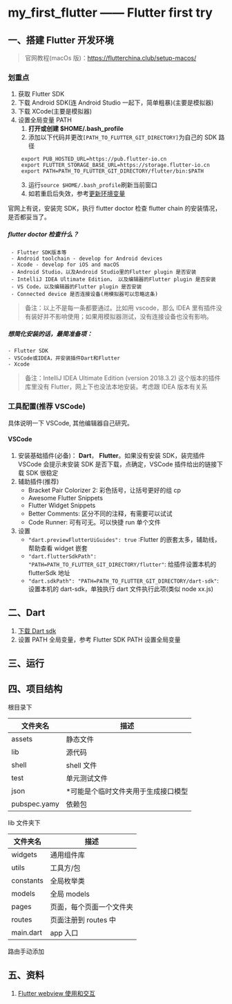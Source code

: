 # my_first_flutter —— Flutter first try

## 一、搭建 Flutter 开发环境

> 官网教程(macOs 版)：https://flutterchina.club/setup-macos/

### 划重点

1. 获取 Flutter SDK
2. 下载 Android SDK(连 Android Studio 一起下，简单粗暴)(主要是模拟器)
3. 下载 XCode(主要是模拟器)
4. 设置全局变量 PATH
   1. **打开或创建 \$HOME/.bash_profile**
   2. 添加以下代码并更改`[PATH_TO_FLUTTER_GIT_DIRECTORY]`为自己的 SDK 路径
   ```
    export PUB_HOSTED_URL=https://pub.flutter-io.cn
    export FLUTTER_STORAGE_BASE_URL=https://storage.flutter-io.cn
    export PATH=PATH_TO_FLUTTER_GIT_DIRECTORY/flutter/bin:$PATH
   ```
   3. 运行`source $HOME/.bash_profile`刷新当前窗口
   4. 如若重启后失效，参考[更新环境变量](https://flutterchina.club/setup-macos/)

官网上有说，安装完 SDK，执行 flutter doctor 检查 flutter chain 的安装情况，是否都妥当了。

##### flutter doctor 检查什么？

     - Flutter SDK版本等
     - Android toolchain - develop for Android devices
     - Xcode - develop for iOS and macOS
     - Android Studio，以及Android Studio里的Flutter plugin 是否安装
     - IntelliJ IDEA Ultimate Edition， 以及编辑器的Flutter plugin 是否安装
     - VS Code，以及编辑器的Flutter plugin 是否安装
     - Connected device 是否连接设备(用模拟器可以忽略这条)

> 备注：以上不是每一条都要通过。比如用 vscode，那么 IDEA 里有插件没有装好并不影响使用；如果用模拟器测试，没有连接设备也没有影响。

##### 想简化安装的话，最简准备项：

    - Flutter SDK
    - VSCode或IDEA，并安装插件Dart和Flutter
    - Xcode

> 备注：IntelliJ IDEA Ultimate Edition (version 2018.3.2) 这个版本的插件库里没有 Flutter，网上下也没法本地安装。考虑跟 IDEA 版本有关系

### 工具配置(推荐 VSCode)

具体说明一下 VSCode, 其他编辑器自己研究。

#### VSCode

1. 安装基础插件(必备)： **Dart**， **Flutter**。如果没有安装 SDK，装完插件 VSCode 会提示未安装 SDK 是否下载，点确定，VSCode 插件给出的链接下载 SDK 很稳定
2. 辅助插件(推荐)
   - Bracket Pair Colorizer 2: 彩色括号，让括号更好的组 cp
   - Awesome Flutter Snippets
   - Flutter Widget Snippets
   - Better Comments: 区分不同的注释，有需要可以试试
   - Code Runner: 可有可无。可以快捷 run 单个文件
3. 设置
   - `"dart.previewFlutterUiGuides": true` :Flutter 的嵌套太多，辅助线，帮助查看 widget 嵌套
   - `"dart.flutterSdkPath": "PATH=PATH_TO_FLUTTER_GIT_DIRECTORY/flutter"`: 给插件设置本机的 flutterSdk 地址
   - `"dart.sdkPath": "PATH=PATH_TO_FLUTTER_GIT_DIRECTORY/dart-sdk"`: 设置本机的 dart-sdk，单独执行 dart 文件执行此项(类似 node xx.js)

## 二、Dart

1. [下载 Dart sdk](https://dart.dev/get-dart)
2. 设置 PATH 全局变量，参考 Flutter SDK PATH 设置全局变量

## 三、运行

## 四、项目结构

根目录下

| 文件夹名     | 描述                                 |
| ------------ | ------------------------------------ |
| assets       | 静态文件                             |
| lib          | 源代码                               |
| shell        | shell 文件                           |
| test         | 单元测试文件                         |
| json         | \*可能是个临时文件夹用于生成接口模型 |
| pubspec.yamy | 依赖包                               |

lib 文件夹下

| 文件夹名  | 描述                     |
| --------- | ------------------------ |
| widgets   | 通用组件库               |
| utils     | 工具方/包                |
| constants | 全局枚举类               |
| models    | 全局 models              |
| pages     | 页面，每个页面一个文件夹 |
| routes    | 页面注册到 routes 中     |
| main.dart | app 入口                 |

路由手动添加

## 五、资料

1. [Flutter webview 使用和交互](https://www.jianshu.com/p/4aabe453eb26)
